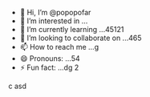 - 👋 Hi, I’m @popopofar
- 👀 I’m interested in ...
- 🌱 I’m currently learning ...45121
- 💞️ I’m looking to collaborate on ...465
- 📫 How to reach me ...g
- 😄 Pronouns: ...54
- ⚡ Fun fact: ...dg
2
<!---
popopofar/popopofar is a ✨ special ✨ repository because its `README.md` (this file) appears on your GitHub profile.
You can click the Preview link to take a look at your changes.
--->
c
asd
